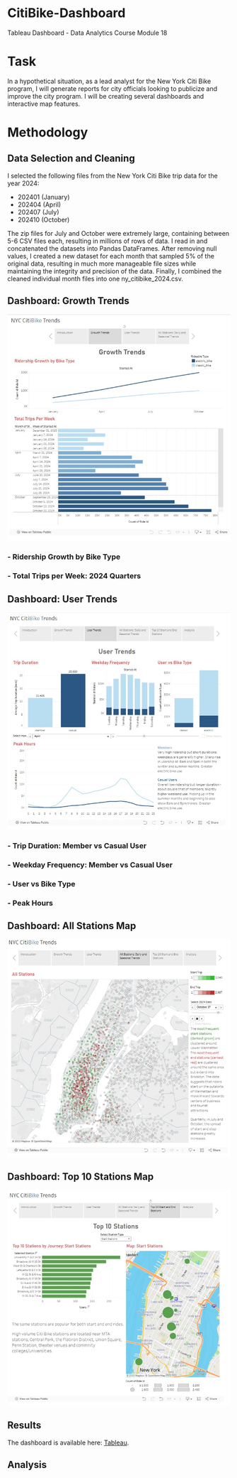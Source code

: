 # CitiBike-Dashboard
Tableau Dashboard - Data Analytics Course Module 18

# Task
In a hypothetical situation, as a lead analyst for the New York Citi Bike program, I will generate reports for city officials looking to publicize and improve the city program. I will be creating several dashboards and interactive map features.

# Methodology
## Data Selection and Cleaning

I selected the following files from the New York Citi Bike trip data for the year 2024:
 - 202401 (January)
 - 202404 (April)
 - 202407 (July)
 - 202410 (October)

The zip files for July and October were extremely large, containing between 5-6 CSV files each, resulting in millions of rows of data. I read in and concatenated the datasets into Pandas DataFrames. After removing null values, I created a new dataset for each month that sampled 5% of the original data, resulting in much more manageable file sizes while maintaining the integrity and precision of the data. Finally, I combined the cleaned individual month files into one ny_citibike_2024.csv.

## Dashboard: Growth Trends

![Growth_Trends](Images/growth_trends.jpg)

### - Ridership Growth by Bike Type
### - Total Trips per Week: 2024 Quarters

## Dashboard: User Trends

![User Trends](Images/user_trends.jpg)

### - Trip Duration: Member vs Casual User
### - Weekday Frequency: Member vs Casual User
### - User vs Bike Type
### - Peak Hours

## Dashboard: All Stations Map

![All stations map](Images/map.jpg)

## Dashboard: Top 10 Stations Map

![Growth_Trends](Images/top10_map.jpg)

## Results

The dashboard is available here: [Tableau](https://public.tableau.com/views/citibike_analysis_17392480645700/Story1?:language=en-US&publish=yes&:sid=&:redirect=auth&:display_count=n&:origin=viz_share_link).

## Analysis

